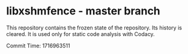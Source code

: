 # libxshmfence - master branch

This repository contains the frozen state of the repository.
Its history is cleared. It is used only for static code
analysis with Codacy.

Commit Time: 1716963511